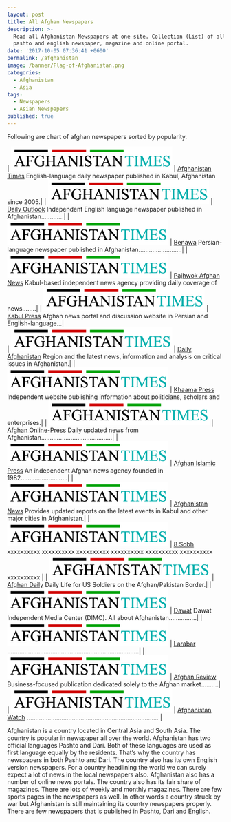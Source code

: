 ```yaml
---
layout: post
title: All Afghan Newspapers
description: >-
  Read all Afghanistan Newspapers at one site. Collection (List) of all afghan
  pashto and english newspaper, magazine and online portal.
date: '2017-10-05 07:36:41 +0600'
permalink: /afghanistan
image: /banner/Flag-of-Afghanistan.png
categories:
  - Afghanistan
  - Asia
tags:
  - Newspapers
  - Asian Newspapers
published: true
---
```

Following are chart of afghan newspapers sorted by popularity.

| <a href="http://www.afghanistantimes.af/" target="_blank" rel="nofollow"><img src="/img/aftimesnewlogo.png"></a> | <a href="http://www.afghanistantimes.af/" target="_blank" rel="nofollow">Afghanistan Times</a> English-language daily newspaper published in Kabul, Afghanistan since 2005.|
| <a href="http://www.outlookafghanistan.net/" target="_blank" rel="nofollow"><img src="/img/aftimesnewlogo.png"></a> | <a rel="nofollow" target="_blank" href="http://www.outlookafghanistan.net/">Daily Outlook</a> Independent English language newspaper published in Afghanistan.............|
| <a href="http://www.benawa.com/" target="_blank" rel="nofollow"><img src="/img/aftimesnewlogo.png"></a> | <a rel="nofollow" target="_blank" href="http://www.benawa.com/">Benawa</a> Persian-language newspaper published in Afghanistan.........................|
| <a href="http://www.pajhwok.com/" target="_blank" rel="nofollow"><img src="/img/aftimesnewlogo.png"></a> | <a rel="nofollow" target="_blank" href="http://www.pajhwok.com/">Pajhwok Afghan News</a> Kabul-based independent news agency providing daily coverage of news........|
| <a href="http://www.kabulpress.org/" target="_blank" rel="nofollow"><img src="/img/aftimesnewlogo.png"></a> | <a rel="nofollow" target="_blank" href="http://www.kabulpress.org/">Kabul Press</a> Afghan news portal and discussion website in Persian and English-language...|     				
| <a href="" target="_blank" rel="nofollow"><img src="/img/aftimesnewlogo.png"></a> | <a rel="nofollow" target="_blank" href="http://www.dailyafghanistan.com/">Daily Afghanistan</a> Region and the latest news, information and analysis on critical issues in Afghanistan.|
| <a href="" target="_blank" rel="nofollow"><img src="/img/aftimesnewlogo.png"></a> | <a rel="nofollow" target="_blank" href="http://www.khaama.com/">Khaama Press</a> Independent website publishing information about politicians, scholars and enterprises.|
| <a href="" target="_blank" rel="nofollow"><img src="/img/aftimesnewlogo.png"></a> | <a rel="nofollow" target="_blank" href="http://www.aopnews.com/">Afghan Online-Press</a> Daily updated news from Afghanistan.........................................|
| <a href="" target="_blank" rel="nofollow"><img src="/img/aftimesnewlogo.png"></a> | <a rel="nofollow" target="_blank" href="http://www.afghanislamicpress.com/">Afghan Islamic Press</a> An independent Afghan news agency founded in 1982...........................|
| <a href="" target="_blank" rel="nofollow"><img src="/img/aftimesnewlogo.png"></a> | <a rel="nofollow" target="_blank" href="http://www.afghanistannews.net/">Afghanistan News</a> 
Provides updated reports on the latest events in Kabul and other major cities in Afghanistan.|
| <a href="" target="_blank" rel="nofollow"><img src="/img/aftimesnewlogo.png"></a> | <a rel="nofollow" target="_blank" href="http://8am.af/">8 Sobh</a> xxxxxxxxxx xxxxxxxxxx xxxxxxxxxx xxxxxxxxxx xxxxxxxxxx xxxxxxxxxx xxxxxxxxxx |
| <a href="" target="_blank" rel="nofollow"><img src="/img/aftimesnewlogo.png"></a> | <a rel="nofollow" target="_blank" href="http://wn.com/afghan_daily">Afghan Daily</a> Daily Life for US Soldiers on the Afghan/Pakistan Border.|
| <a href="" target="_blank" rel="nofollow"><img src="/img/aftimesnewlogo.png"></a> | <a rel="nofollow" target="_blank" href="">Dawat</a> Dawat Independent Media Center (DIMC). All about Afghanistan................|
| <a href="" target="_blank" rel="nofollow"><img src="/img/aftimesnewlogo.png"></a> | <a rel="nofollow" target="_blank" href="http://www.larawbar.net/">Larabar</a> ............................................................................|
| <a href="" target="_blank" rel="nofollow"><img src="/img/aftimesnewlogo.png"></a> | <a rel="nofollow" target="_blank" href="http://afghan-review.com/">Afghan Review</a> Business-focused publication dedicated solely to the Afghan market..........|
| <a href="" target="_blank" rel="nofollow"><img src="/img/aftimesnewlogo.png"></a> | <a rel="nofollow" target="_blank" href="http://www.watchafghanistan.org/" rel="nofollow" target="_blank">Afghanistan Watch</a> ............................................................................ |

Afghanistan is a country located in Central Asia and South Asia. The country is popular in newspaper all over the world. Afghanistan has two official languages Pashto and Dari. Both of these languages are used as first language equally by the residents. That’s why the country has newspapers in both Pashto and Dari. The country also has its own English version newspapers. For a country headlining the world we can surely expect a lot of news in the local newspapers also. Afghanistan also has a number of online news portals. The country also has its fair share of magazines. There are lots of weekly and monthly magazines. There are few sports pages in the newspapers as well. In other words a country struck by war but Afghanistan is still maintaining its country newspapers properly. There are few newspapers that is published in Pashto, Dari and English.